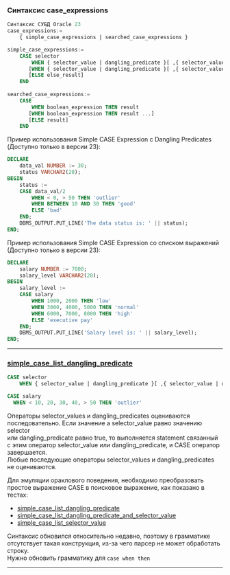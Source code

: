 ### Синтаксис case_expressions

```sql
Синтаксис СУБД Oracle 23
case_expressions:= 
    { simple_case_expressions | searched_case_expressions }

simple_case_expressions:=
    CASE selector
        WHEN { selector_value | dangling_predicate }[ ,{ selector_value | dangling_predicate }... ] THEN result
       [WHEN { selector_value | dangling_predicate }[ ,{ selector_value | dangling_predicate }... ] THEN result ...]
       [ELSE else_result]
    END
  
searched_case_expressions:=
    CASE
        WHEN boolean_expression THEN result
       [WHEN boolean_expression THEN result ...]
       [ELSE result]
    END
```

Пример использования Simple CASE Expression c Dangling Predicates (Доступно только в версии 23):
```sql
DECLARE
    data_val NUMBER := 30;
    status VARCHAR2(20);
BEGIN
    status :=
	CASE data_val/2
		WHEN < 0, > 50 THEN 'outlier'
		WHEN BETWEEN 10 AND 30 THEN 'good'
		ELSE 'bad'
	END;
	DBMS_OUTPUT.PUT_LINE('The data status is: ' || status);
END;
```
Пример использования Simple CASE Expression cо списком выражений (Доступно только в версии 23):
```sql
DECLARE
    salary NUMBER := 7000;
    salary_level VARCHAR2(20);
BEGIN
    salary_level :=
	CASE salary
		WHEN 1000, 2000 THEN 'low'
		WHEN 3000, 4000, 5000 THEN 'normal'
		WHEN 6000, 7000, 8000 THEN 'high'
		ELSE 'executive pay'
	END;
	DBMS_OUTPUT.PUT_LINE('Salary level is: ' || salary_level);
END;
```
----------------------------------------------------------------

### [simple_case_list_dangling_predicate](simple_case_list_dangling_predicate)

```sql
CASE selector
    WHEN { selector_value | dangling_predicate }[ ,{ selector_value | dangling_predicate }... ] THEN result
```
```sql
CASE salary
  WHEN < 10, 20, 30, 40, > 50 THEN 'outlier'
```
Операторы selector_values и dangling_predicates оцениваются последовательно. Если значение a selector_value равно значению selector   
или dangling_predicate равно true, то выполняется statement связанный с этим оператор selector_value или dangling_predicate, и CASE оператор завершается.  
Любые последующие операторы selector_values и dangling_predicates не оцениваются.

Для эмуляции ораклового поведения, необходимо преобразовать простое выражение CASE в поисковое выражение, как показано в тестах: 
*  [simple_case_list_dangling_predicate](simple_case_list_dangling_predicate)
*  [simple_case_list_dangling_predicate_and_selector_value](simple_case_list_dangling_predicate_and_selector_value)
*  [simple_case_list_selector_value](simple_case_list_selector_value)

Синтаксис обновился относительно недавно, поэтому в грамматике отсутствует такая конструкция, из-за чего парсер не может обработать строку.  
Нужно обновить грамматику для `case when then`

----------------------------------------------------------------
